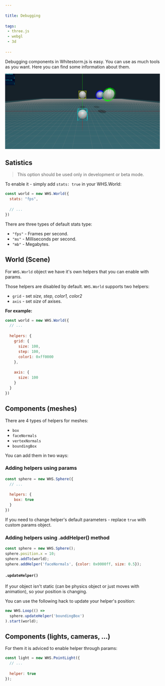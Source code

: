 ```yaml
---

title: Debugging

tags:
 - three.js
 - webgl
 - 3d

---
```


Debugging components in Whitestorm.js is easy. You can use as much tools as you want. Here you can find some information about them.

<div class="midimg">
  <img src="../../images/docs/debugging/debugging.png" />
</div>

## Satistics

> This option should be used only in development or beta mode.

To enable it - simply add `stats: true` in your WHS.World:

```javascript
const world = new WHS.World({
  stats: "fps",

  // ...
})
```

There are three types of default stats type:

  - `"fps"` - Frames per second.
  - `"ms"` - Milliseconds per second.
  - `"mb"` - Megabytes.

## World (Scene)

For `WHS.World` object we have it's own helpers that you can enable with params. 

Those helpers are disabled by default. `WHS.World` supports two helpers:

  - `grid` - set _size, step, color1, color2_
  - `axis` - set _size_ of axises.

**For example:**

```javascript
const world = new WHS.World({
  // ...
  
  helpers: {
    grid: {
      size: 100,
      step: 100,
      color1: 0xff0000
    },

    axis: {
      size: 100
    }
  }
})
```

## Components (meshes)

There are 4 types of helpers for meshes:

  - `box`
  - `faceNormals`
  - `vertexNormals`
  - `boundingBox`

You can add them in two ways:

### Adding helpers using params

```javascript
const sphere = new WHS.Sphere({
  // ...

  helpers: {
    box: true
  }
})
```

If you need to change helper's default parameters - replace `true` with custom params object. 

### Adding helpers using .addHelper() method

```javascript
const sphere = new WHS.Sphere();
sphere.position.x = 10;
sphere.addTo(world);
sphere.addHelper('faceNormals', {color: 0x0000ff, size: 0.5});
```

#### `.updateHelper()`

If your object isn't static (can be physics object or just moves with animation), so your position is changing.

You can use the following hack to update your helper's position:

```javascript
new WHS.Loop(() =>
  sphere.updateHelper('boundingBox')
).start(world);
```

## Components (lights, cameras, ...)

For them it is adviced to enable helper through params:

```javascript
const light = new WHS.PointLight({
  // ...

  helper: true
});
```
